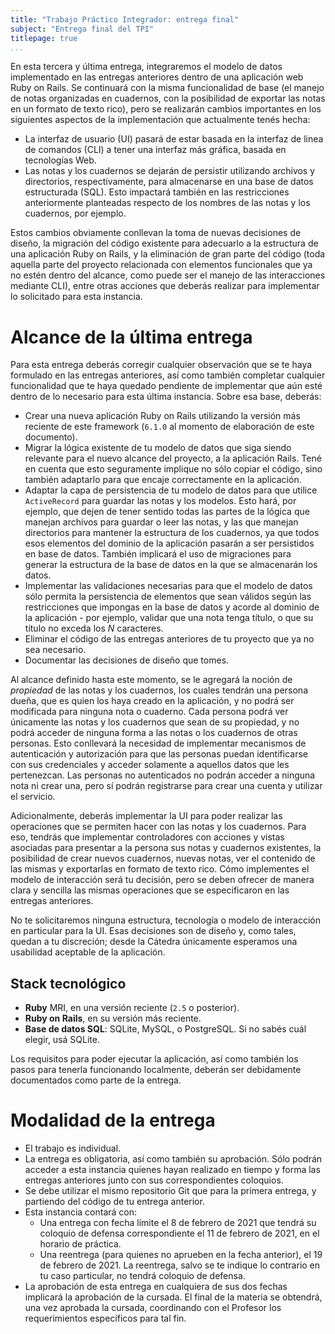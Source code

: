 ```yaml
---
title: "Trabajo Práctico Integrador: entrega final"
subject: "Entrega final del TPI"
titlepage: true
...
```


En esta tercera y última entrega, integraremos el modelo de datos implementado en las
entregas anteriores dentro de una aplicación web Ruby on Rails. Se continuará con la misma
funcionalidad de base (el manejo de notas organizadas en cuadernos, con la posibilidad de
exportar las notas en un formato de texto rico), pero se realizarán cambios importantes en
los siguientes aspectos de la implementación que actualmente tenés hecha:

* La interfaz de usuario (UI) pasará de estar basada en la interfaz de linea de comandos
  (CLI) a tener una interfaz más gráfica, basada en tecnologías Web.
* Las notas y los cuadernos se dejarán de persistir utilizando archivos y directorios,
  respectivamente, para almacenarse en una base de datos estructurada (SQL). Esto impactará
  también en las restricciones anteriormente planteadas respecto de los nombres de las notas
  y los cuadernos, por ejemplo.

Estos cambios obviamente conllevan la toma de nuevas decisiones de diseño, la migración del
código existente para adecuarlo a la estructura de una aplicación Ruby on Rails, y la
eliminación de gran parte del código (toda aquella parte del proyecto relacionada con
elementos funcionales que ya no estén dentro del alcance, como puede ser el manejo de las
interacciones mediante CLI), entre otras acciones que deberás realizar para implementar lo
solicitado para esta instancia.

# Alcance de la última entrega

Para esta entrega deberás corregir cualquier observación que se te haya formulado en las
entregas anteriores, así como también completar cualquier funcionalidad que te haya quedado
pendiente de implementar que aún esté dentro de lo necesario para esta última instancia.
Sobre esa base, deberás:

* Crear una nueva aplicación Ruby on Rails utilizando la versión más reciente de este
  framework (`6.1.0` al momento de elaboración de este documento).
* Migrar la lógica existente de tu modelo de datos que siga siendo relevante para el nuevo
  alcance del proyecto, a la aplicación Rails. Tené en cuenta que esto seguramente implique
  no sólo copiar el código, sino también adaptarlo para que encaje correctamente en la
  aplicación.
* Adaptar la capa de persistencia de tu modelo de datos para que utilice `ActiveRecord`
  para guardar las notas y los modelos. Esto hará, por ejemplo, que dejen de tener sentido
  todas las partes de la lógica que manejan archivos para guardar o leer las notas, y las
  que manejan directorios para mantener la estructura de los cuadernos, ya que todos esos
  elementos del dominio de la aplicación pasarán a ser persistidos en base de datos.
  También implicará el uso de migraciones para generar la estructura de la base de datos en
  la que se almacenarán los datos.
* Implementar las validaciones necesarias para que el modelo de datos sólo permita la
  persistencia de elementos que sean válidos según las restricciones que impongas en la
  base de datos y acorde al dominio de la aplicación - por ejemplo, validar que una nota
  tenga título, o que su título no exceda los _N_ caracteres.
* Eliminar el código de las entregas anteriores de tu proyecto que ya no sea necesario.
* Documentar las decisiones de diseño que tomes.

Al alcance definido hasta este momento, se le agregará la noción de _propiedad_ de las
notas y los cuadernos, los cuales tendrán una persona dueña, que es quien los haya creado
en la aplicación, y no podrá ser modificada para ninguna nota o cuaderno. Cada persona
podrá ver únicamente las notas y los cuadernos que sean de su propiedad, y no podrá acceder
de ninguna forma a las notas o los cuadernos de otras personas. Esto conllevará la
necesidad de implementar mecanismos de autenticación y autorización para que las personas
puedan identificarse con sus credenciales y acceder solamente a aquellos datos que les
pertenezcan. Las personas no autenticados no podrán acceder a ninguna nota ni crear una,
pero sí podrán registrarse para crear una cuenta y utilizar el servicio.

Adicionalmente, deberás implementar la UI para poder realizar las operaciones que se
permiten hacer con las notas y los cuadernos. Para eso, tendrás que implementar
controladores con acciones y vistas asociadas para presentar a la persona sus notas y
cuadernos existentes, la posibilidad de crear nuevos cuadernos, nuevas notas, ver el
contenido de las mismas y exportarlas en formato de texto rico. Cómo implementes el modelo
de interacción será tu decisión, pero se deben ofrecer de manera clara y sencilla las
mismas operaciones que se especificaron en las entregas anteriores.

No te solicitaremos ninguna estructura, tecnología o modelo de interacción en particular
para la UI. Esas decisiones son de diseño y, como tales, quedan a tu discreción; desde la
Cátedra únicamente esperamos una usabilidad aceptable de la aplicación.

## Stack tecnológico

* **Ruby** MRI, en una versión reciente (`2.5` o posterior).
* **Ruby on Rails**, en su versión más reciente.
* **Base de datos SQL**: SQLite, MySQL, o PostgreSQL. Si no sabés cuál elegir, usá SQLite.

Los requisitos para poder ejecutar la aplicación, así como también los pasos para tenerla
funcionando localmente, deberán ser debidamente documentados como parte de la entrega.

# Modalidad de la entrega

* El trabajo es individual.
* La entrega es obligatoria, así como también su aprobación. Sólo podrán acceder a esta
  instancia quienes hayan realizado en tiempo y forma las entregas anteriores junto con sus
  correspondientes coloquios.
* Se debe utilizar el mismo repositorio Git que para la primera entrega, y partiendo del
  código de tu entrega anterior.
* Esta instancia contará con:
  * Una entrega con fecha límite el 8 de febrero de 2021 que tendrá su coloquio de defensa
    correspondiente el 11 de febrero de 2021, en el horario de práctica.
  * Una reentrega (para quienes no aprueben en la fecha anterior), el 19 de febrero de 2021.
    La reentrega, salvo se te indique lo contrario en tu caso particular, no tendrá coloquio
    de defensa.
* La aprobación de esta entrega en cualquiera de sus dos fechas implicará la aprobación de
  la cursada. El final de la materia se obtendrá, una vez aprobada la cursada, coordinando
  con el Profesor los requerimientos específicos para tal fin.
